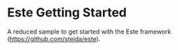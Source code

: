 # Este Getting Started
A reduced sample to get started with the Este framework (https://github.com/steida/este).
